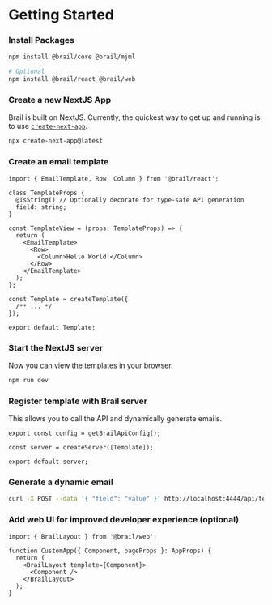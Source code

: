 # Getting Started

### Install Packages

```sh
npm install @brail/core @brail/mjml

# Optional
npm install @brail/react @brail/web
```

### Create a new NextJS App

Brail is built on NextJS. Currently, the quickest way to get up and running is to use [`create-next-app`](https://nextjs.org/docs/api-reference/create-next-app).

```sh
npx create-next-app@latest
```

### Create an email template

```tsx title="pages/<template_name>.tsx"
import { EmailTemplate, Row, Column } from '@brail/react';

class TemplateProps {
  @IsString() // Optionally decorate for type-safe API generation
  field: string;
}

const TemplateView = (props: TemplateProps) => {
  return (
    <EmailTemplate>
      <Row>
        <Column>Hello World!</Column>
      </Row>
    </EmailTemplate>
  );
};

const Template = createTemplate({
  /** ... */
});

export default Template;
```

### Start the NextJS server

Now you can view the templates in your browser.

```sh
npm run dev
```

### Register template with Brail server

This allows you to call the API and dynamically generate emails.

```tsx title="pages/[...path].ts"
export const config = getBrailApiConfig();

const server = createServer([Template]);

export default server;
```

### Generate a dynamic email

```sh
curl -X POST --data '{ "field": "value" }' http://localhost:4444/api/template_name
```

### Add web UI for improved developer experience (optional)

```tsx title="_app.tsx"
import { BrailLayout } from '@brail/web';

function CustomApp({ Component, pageProps }: AppProps) {
  return (
    <BrailLayout template={Component}>
      <Component />
    </BrailLayout>
  );
}
```
